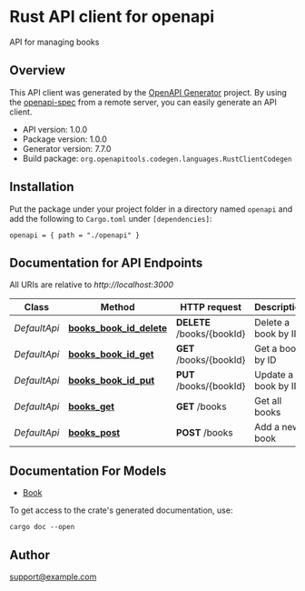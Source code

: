 # Rust API client for openapi

API for managing books


## Overview

This API client was generated by the [OpenAPI Generator](https://openapi-generator.tech) project.  By using the [openapi-spec](https://openapis.org) from a remote server, you can easily generate an API client.

- API version: 1.0.0
- Package version: 1.0.0
- Generator version: 7.7.0
- Build package: `org.openapitools.codegen.languages.RustClientCodegen`

## Installation

Put the package under your project folder in a directory named `openapi` and add the following to `Cargo.toml` under `[dependencies]`:

```
openapi = { path = "./openapi" }
```

## Documentation for API Endpoints

All URIs are relative to *http://localhost:3000*

Class | Method | HTTP request | Description
------------ | ------------- | ------------- | -------------
*DefaultApi* | [**books_book_id_delete**](docs/DefaultApi.md#books_book_id_delete) | **DELETE** /books/{bookId} | Delete a book by ID
*DefaultApi* | [**books_book_id_get**](docs/DefaultApi.md#books_book_id_get) | **GET** /books/{bookId} | Get a book by ID
*DefaultApi* | [**books_book_id_put**](docs/DefaultApi.md#books_book_id_put) | **PUT** /books/{bookId} | Update a book by ID
*DefaultApi* | [**books_get**](docs/DefaultApi.md#books_get) | **GET** /books | Get all books
*DefaultApi* | [**books_post**](docs/DefaultApi.md#books_post) | **POST** /books | Add a new book


## Documentation For Models

 - [Book](docs/Book.md)


To get access to the crate's generated documentation, use:

```
cargo doc --open
```

## Author

support@example.com

